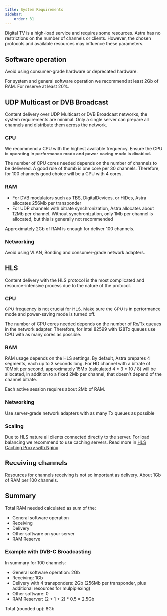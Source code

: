 ```yaml
---
title: System Requirements
sidebar:
    order: 31
---
```


Digital TV is a high-load service and requires some resources. Astra has no restrictions on the number of channels or clients. However, the chosen protocols and available resources may influence these parameters.

## Software operation

Avoid using consumer-grade hardware or deprecated hardware.

For system and general software operation we recommend at least 2Gb of RAM. For reserve at least 20%.

## UDP Multicast or DVB Broadcast

Content delivery over UDP Multicast or DVB Broadcast networks, the system requirements are minimal. Only a single server can prepare all channels and distribute them across the network.

### CPU

We recommend a CPU with the highest available frequency. Ensure the CPU is operating in performance mode and power-saving mode is disabled.

The number of CPU cores needed depends on the number of channels to be delivered. A good rule of thumb is one core per 30 channels. Therefore, for 100 channels good choice will be a CPU with 4 cores.

### RAM

- For DVB modulators such as TBS, DigitalDevices, or HiDes, Astra allocates 256Mb per transponder
- For UDP channels with bitrate synchronization, Astra allocates about 12Mb per channel. Without synchronization, only 1Mb per channel is allocated, but this is generally not recommended

Approximately 2Gb of RAM is enough for deliver 100 channels.

### Networking

Avoid using VLAN, Bonding and consumer-grade network adapters.

## HLS

Content delivery with the HLS protocol is the most complicated and resource-intensive process due to the nature of the protocol.

### CPU

CPU frequency is not crucial for HLS. Make sure the CPU is in performance mode and power-saving mode is turned off.

The number of CPU cores needed depends on the number of Rx/Tx queues in the network adapter. Therefore, for Intel 82599 with 128Tx queues use CPU with as many cores as possible.

### RAM

RAM usage depends on the HLS settings. By default, Astra prepares 4 segments, each up to 3 seconds long. For HD channel with a bitrate of 10Mbit per second, approximately 15Mb (calculated 4 * 3 * 10 / 8) will be allocated, in addition to a fixed 2Mb per channel, that doesn't depend of the channel bitrate.

Each active session requires about 2Mb of RAM.

### Networking

Use server-grade network adapters with as many Tx queues as possible

### Scaling

Due to HLS nature all clients connected directly to the server. For load balancing we recommend to use caching servers. Read more in [HLS Caching Proxy with Nginx](/en/misc/tools-and-utilities/hls-caching-proxy-with-nginx)

## Receiving channels

Resources for channels receiving is not so important as delivery. About 1Gb of RAM per 100 channels.

## Summary

Total RAM needed calculated as sum of the:

- General software operation
- Receiving
- Delivery
- Other software on your server
- RAM Reserve

### Example with DVB-C Broadcasting

In summary for 100 channels:

- General software operation: 2Gb
- Receiving: 1Gb
- Delivery with 4 transponders: 2Gb (256Mb per transponder, plus additional resources for mulpiplexing)
- Other software: 0
- RAM Reserver: (2 + 1 + 2) * 0.5 = 2.5Gb

Total (rounded up): 8Gb
